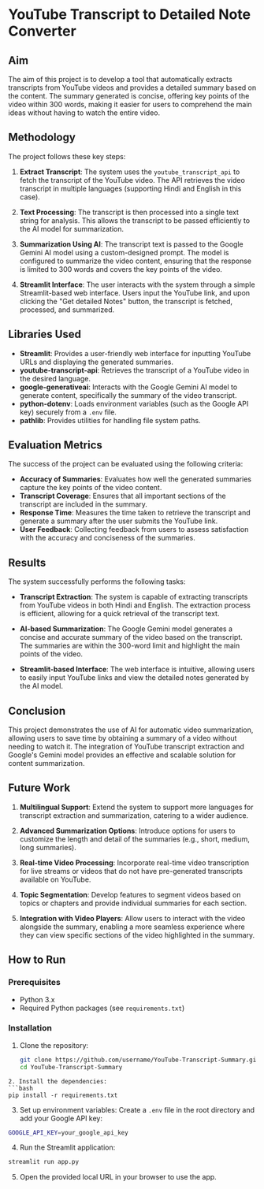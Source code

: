 # YouTube Transcript to Detailed Note Converter

## Aim

The aim of this project is to develop a tool that automatically extracts transcripts from YouTube videos and provides a detailed summary based on the content. The summary generated is concise, offering key points of the video within 300 words, making it easier for users to comprehend the main ideas without having to watch the entire video.

## Methodology

The project follows these key steps:

1. **Extract Transcript**: The system uses the `youtube_transcript_api` to fetch the transcript of the YouTube video. The API retrieves the video transcript in multiple languages (supporting Hindi and English in this case).
   
2. **Text Processing**: The transcript is then processed into a single text string for analysis. This allows the transcript to be passed efficiently to the AI model for summarization.

3. **Summarization Using AI**: The transcript text is passed to the Google Gemini AI model using a custom-designed prompt. The model is configured to summarize the video content, ensuring that the response is limited to 300 words and covers the key points of the video.

4. **Streamlit Interface**: The user interacts with the system through a simple Streamlit-based web interface. Users input the YouTube link, and upon clicking the "Get detailed Notes" button, the transcript is fetched, processed, and summarized.

## Libraries Used

- **Streamlit**: Provides a user-friendly web interface for inputting YouTube URLs and displaying the generated summaries.
- **youtube-transcript-api**: Retrieves the transcript of a YouTube video in the desired language.
- **google-generativeai**: Interacts with the Google Gemini AI model to generate content, specifically the summary of the video transcript.
- **python-dotenv**: Loads environment variables (such as the Google API key) securely from a `.env` file.
- **pathlib**: Provides utilities for handling file system paths.

## Evaluation Metrics

The success of the project can be evaluated using the following criteria:

- **Accuracy of Summaries**: Evaluates how well the generated summaries capture the key points of the video content.
- **Transcript Coverage**: Ensures that all important sections of the transcript are included in the summary.
- **Response Time**: Measures the time taken to retrieve the transcript and generate a summary after the user submits the YouTube link.
- **User Feedback**: Collecting feedback from users to assess satisfaction with the accuracy and conciseness of the summaries.

## Results

The system successfully performs the following tasks:

- **Transcript Extraction**: The system is capable of extracting transcripts from YouTube videos in both Hindi and English. The extraction process is efficient, allowing for a quick retrieval of the transcript text.
  
- **AI-based Summarization**: The Google Gemini model generates a concise and accurate summary of the video based on the transcript. The summaries are within the 300-word limit and highlight the main points of the video.

- **Streamlit-based Interface**: The web interface is intuitive, allowing users to easily input YouTube links and view the detailed notes generated by the AI model.

## Conclusion

This project demonstrates the use of AI for automatic video summarization, allowing users to save time by obtaining a summary of a video without needing to watch it. The integration of YouTube transcript extraction and Google's Gemini model provides an effective and scalable solution for content summarization.

## Future Work

1. **Multilingual Support**: Extend the system to support more languages for transcript extraction and summarization, catering to a wider audience.
   
2. **Advanced Summarization Options**: Introduce options for users to customize the length and detail of the summaries (e.g., short, medium, long summaries).
   
3. **Real-time Video Processing**: Incorporate real-time video transcription for live streams or videos that do not have pre-generated transcripts available on YouTube.
   
4. **Topic Segmentation**: Develop features to segment videos based on topics or chapters and provide individual summaries for each section.

5. **Integration with Video Players**: Allow users to interact with the video alongside the summary, enabling a more seamless experience where they can view specific sections of the video highlighted in the summary.

## How to Run

### Prerequisites

- Python 3.x
- Required Python packages (see `requirements.txt`)

### Installation

1. Clone the repository:
   ```bash
   git clone https://github.com/username/YouTube-Transcript-Summary.git
   cd YouTube-Transcript-Summary
```
2. Install the dependencies:
```bash
pip install -r requirements.txt
```
3. Set up environment variables:
Create a ```.env``` file in the root directory and add your Google API key:
```bash
GOOGLE_API_KEY=your_google_api_key
```
4. Run the Streamlit application:
```bash
streamlit run app.py
```
5. Open the provided local URL in your browser to use the app.
